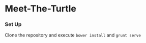 Meet-The-Turtle
===============

### Set Up ###
Clone the repository and execute `bower install` and `grunt serve`

